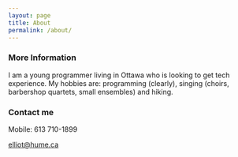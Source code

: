 ```yaml
---
layout: page
title: About
permalink: /about/
---
```


### More Information

I am a young programmer living in Ottawa who is looking to get tech experience. 
My hobbies are: programming (clearly), singing (choirs, barbershop quartets, small ensembles) and hiking.

### Contact me

Mobile: 613 710-1899

[elliot@hume.ca](mailto:elliot@hume.ca)
